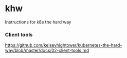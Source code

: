 # khw
Instructions for k8s the hard way

### Client tools

https://github.com/kelseyhightower/kubernetes-the-hard-way/blob/master/docs/02-client-tools.md
